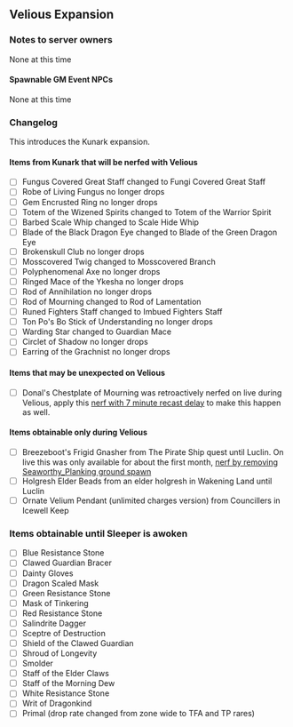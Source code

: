 ## Velious Expansion

### Notes to server owners
None at this time
#### Spawnable GM Event NPCs
None at this time

### Changelog
This introduces the Kunark expansion.
#### Items from Kunark that will be nerfed with Velious
* [ ] Fungus Covered Great Staff changed to Fungi Covered Great Staff
* [ ] Robe of Living Fungus no longer drops
* [ ] Gem Encrusted Ring no longer drops
* [ ] Totem of the Wizened Spirits changed to Totem of the Warrior Spirit
* [ ] Barbed Scale Whip changed to Scale Hide Whip
* [ ] Blade of the Black Dragon Eye changed to Blade of the Green Dragon Eye
* [ ] Brokenskull Club no longer drops
* [ ] Mosscovered Twig changed to Mosscovered Branch
* [ ] Polyphenomenal Axe no longer drops
* [ ] Ringed Mace of the Ykesha no longer drops
* [ ] Rod of Annihilation no longer drops
* [ ] Rod of Mourning changed to Rod of Lamentation
* [ ] Runed Fighters Staff changed to Imbued Fighters Staff 
* [ ] Ton Po's Bo Stick of Understanding no longer drops
* [ ] Warding Star changed to Guardian Mace
* [ ] Circlet of Shadow no longer drops
* [ ] Earring of the Grachnist no longer drops
#### Items that may be unexpected on Velious
* [ ] Donal's Chestplate of Mourning was retroactively nerfed on live during Velious, apply this [nerf with 7 minute recast delay](https://github.com/xackery/peq-expansions/blob/master/1/donals-chestplate-of-mourning-7min.sql) to make this happen as well.
#### Items obtainable only during Velious
* [ ] Breezeboot's Frigid Gnasher from The Pirate Ship quest until Luclin. On live this was only available for about the first month, [nerf by removing Seaworthy_Planking ground spawn](https://github.com/xackery/peq-expansions/blob/master/2/breezeboots-frigid-gnasher-seaworthy-planking-disable.sql)
* [ ] Holgresh Elder Beads from an elder holgresh in Wakening Land until Luclin
* [ ] Ornate Velium Pendant (unlimited charges version) from Councillers in Icewell Keep
### Items obtainable until Sleeper is awoken
* [ ] Blue Resistance Stone
* [ ] Clawed Guardian Bracer
* [ ] Dainty Gloves
* [ ] Dragon Scaled Mask
* [ ] Green Resistance Stone
* [ ] Mask of Tinkering
* [ ] Red Resistance Stone
* [ ] Salindrite Dagger
* [ ] Sceptre of Destruction
* [ ] Shield of the Clawed Guardian
* [ ] Shroud of Longevity
* [ ] Smolder
* [ ] Staff of the Elder Claws
* [ ] Staff of the Morning Dew
* [ ] White Resistance Stone
* [ ] Writ of Dragonkind
* [ ] Primal (drop rate changed from zone wide to TFA and TP rares)

